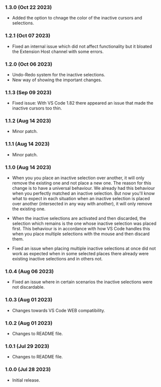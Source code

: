 ### 1.3.0 (Oct 22 2023)

-  Added the option to chnage the color of the inactive cursors and selections.

### 1.2.1 (Oct 07 2023)

-  Fixed an internal issue which did not affect functionality but it bloated the Extension Host channel with some errors.

### 1.2.0 (Oct 06 2023)

-  Undo-Redo system for the inactive selections.
-  New way of showing the important changes.

### 1.1.3 (Sep 09 2023)

-  Fixed issue: With VS Code 1.82 there appeared an issue that made the inactive cursors too thin.

### 1.1.2 (Aug 14 2023)

-  Minor patch.

### 1.1.1 (Aug 14 2023)

-  Minor patch.

### 1.1.0 (Aug 14 2023)

-  When you you place an inactive selection over another, it will only remove the existing one and not place a new one. The reason for this change is to have a universal behaviour. We already had this behaviour when you perfectly matched an inactive selection. But now you'll know what to expect in each situation when an inactive selection is placed over another (intersected in any way with another), it will only remove the existing one.

-  When the inactive selections are activated and then discarded, the selection which remains is the one whose inactive selection was placed first. This behaviour is in accordance with how VS Code handles this when you place multiple selections with the mouse and then discard them.

-  Fixed an issue when placing multiple inactive selections at once did not work as expected when in some selected places there already were existing inactive selections and in others not.

### 1.0.4 (Aug 06 2023)

-  Fixed an issue where in certain scenarios the inactive selections were not discardable.

### 1.0.3 (Aug 01 2023)

-  Changes towards VS Code WEB compatibility.

### 1.0.2 (Aug 01 2023)

-  Changes to README file.

### 1.0.1 (Jul 29 2023)

-  Changes to README file.

### 1.0.0 (Jul 28 2023)

-  Initial release.

